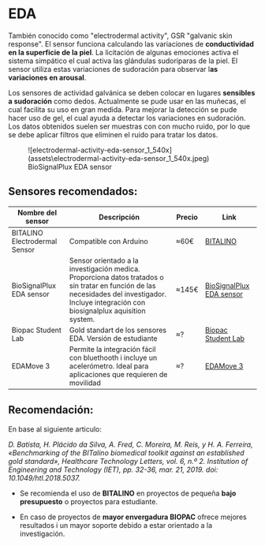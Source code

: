# EDA

También conocido como "electrodermal activity", GSR "galvanic skin response". El sensor funciona calculando las variaciones de **conductividad en la superficie de la piel**. La licitación de algunas emociones activa el sistema simpático el cual activa las glándulas sudoríparas de la piel. El sensor utiliza estas variaciones de sudoración para observar l**as variaciones en arousal**.

Los sensores de actividad galvánica se deben colocar en lugares **sensibles a sudoración** como dedos. Actualmente se pude usar en las muñecas, el cual facilita su uso en gran medida. Para mejorar la detección se pude hacer uso de gel, el cual ayuda a detectar los variaciones en sudoración. Los datos obtenidos suelen ser muestras con con mucho ruido, por lo que se debe aplicar filtros que eliminen el ruido para tratar los datos.
<figure markdown>
   ![electrodermal-activity-eda-sensor_1_540x](assets\electrodermal-activity-eda-sensor_1_540x.jpeg)
  <figcaption>BioSignalPlux EDA sensor</figcaption>
</figure>

## Sensores recomendados:

| Nombre del sensor             | Descripción                                                  | Precio | Link                                                         |
| ----------------------------- | ------------------------------------------------------------ | ------ | ------------------------------------------------------------ |
| BITALINO Electrodermal Sensor | Compatible con Arduino                                       | ≈60€   | [BITALINO](https://www.pluxbiosignals.com/collections/sensors/products/electrodermal-activity-eda-sensor?variant=40886949118143) |
| BioSignalPlux EDA sensor      | Sensor orientado a la investigación medica. Proporciona datos tratados o sin tratar en función de las necesidades del investigador. Incluye integración con biosignalplux aquisition system. | ≈145€  | [BioSignalPlux EDA sensor](https://www.pluxbiosignals.com/collections/biosignalsplux/products/electrodermal-activity-eda-sensor-1) |
| Biopac Student Lab            | Gold standart de los sensores EDA. Versión de estudiante     | ≈?     | [Biopac Student Lab](https://www.biopac.com/product/low-voltage-stimulator-bsl-mp35/#product-tabs) |
| EDAMove 3                     | Permite la integración fácil con bluethooth i incluye un acelerómetro. Ideal para aplicaciones que requieren de movilidad | ≈?     | [EDAMove 3](https://www.movisens.com/en/products/eda-and-activity-sensor-move-3/) |

## Recomendación:

En base al siguiente articulo: 

*D. Batista, H. Plácido da Silva, A. Fred, C. Moreira, M. Reis, y H. A. Ferreira, «Benchmarking of the BITalino biomedical toolkit against an established gold standard», Healthcare Technology Letters, vol. 6, n.º 2. Institution of Engineering and Technology (IET), pp. 32-36, mar. 21, 2019. doi: 10.1049/htl.2018.5037.*

+ Se recomienda el uso de **BITALINO** en proyectos de pequeña **bajo presupuesto** o proyectos para estudiante.

+ En caso de proyectos de **mayor envergadura BIOPAC** ofrece mejores resultados i un mayor soporte debido a estar orientado a la investigación.

